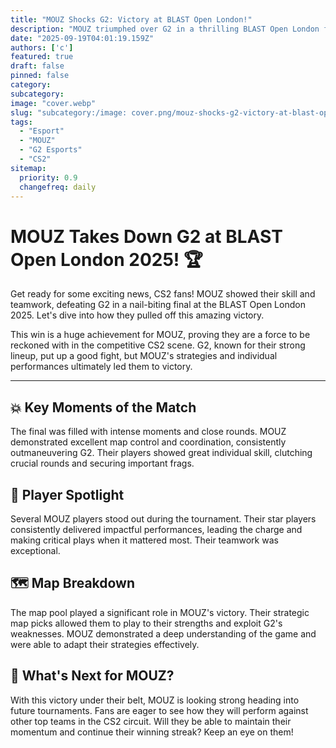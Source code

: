 ```yaml
---
title: "MOUZ Shocks G2: Victory at BLAST Open London!"
description: "MOUZ triumphed over G2 in a thrilling BLAST Open London final."
date: "2025-09-19T04:01:19.159Z"
authors: ['c']
featured: true
draft: false
pinned: false
category:
subcategory:
image: "cover.webp"
slug: "subcategory:/image: cover.png/mouz-shocks-g2-victory-at-blast-open-london"
tags:
  - "Esport"
  - "MOUZ"
  - "G2 Esports"
  - "CS2"
sitemap:
  priority: 0.9
  changefreq: daily
---
```


# MOUZ Takes Down G2 at BLAST Open London 2025! 🏆

Get ready for some exciting news, CS2 fans! MOUZ showed their skill and teamwork, defeating G2 in a nail-biting final at the BLAST Open London 2025. Let's dive into how they pulled off this amazing victory.

This win is a huge achievement for MOUZ, proving they are a force to be reckoned with in the competitive CS2 scene. G2, known for their strong lineup, put up a good fight, but MOUZ's strategies and individual performances ultimately led them to victory.

---

## 💥 Key Moments of the Match

The final was filled with intense moments and close rounds. MOUZ demonstrated excellent map control and coordination, consistently outmaneuvering G2. Their players showed great individual skill, clutching crucial rounds and securing important frags.

## 🚀 Player Spotlight

Several MOUZ players stood out during the tournament. Their star players consistently delivered impactful performances, leading the charge and making critical plays when it mattered most. Their teamwork was exceptional.

## 🗺️ Map Breakdown

The map pool played a significant role in MOUZ's victory. Their strategic map picks allowed them to play to their strengths and exploit G2's weaknesses. MOUZ demonstrated a deep understanding of the game and were able to adapt their strategies effectively.

## 🎉 What's Next for MOUZ?

With this victory under their belt, MOUZ is looking strong heading into future tournaments. Fans are eager to see how they will perform against other top teams in the CS2 circuit. Will they be able to maintain their momentum and continue their winning streak? Keep an eye on them!